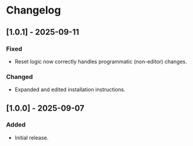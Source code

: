 # Changelog

## [1.0.1] - 2025-09-11
### Fixed
- Reset logic now correctly handles programmatic (non-editor) changes.

### Changed
- Expanded and edited installation instructions.

## [1.0.0] - 2025-09-07
### Added
- Initial release.
